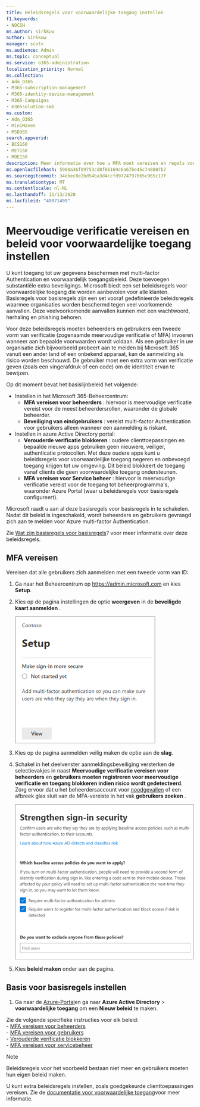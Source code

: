 ```yaml
---
title: Beleidsregels voor voorwaardelijke toegang instellen
f1.keywords:
- NOCSH
ms.author: sirkkuw
author: Sirkkuw
manager: scotv
ms.audience: Admin
ms.topic: conceptual
ms.service: o365-administration
localization_priority: Normal
ms.collection:
- Adm_O365
- M365-subscription-management
- M365-identity-device-management
- M365-Campaigns
- m365solution-smb
ms.custom:
- Adm_O365
- MiniMaven
- MSB365
search.appverid:
- BCS160
- MET150
- MOE150
description: Meer informatie over hoe u MFA moet vereisen en regels voor voorwaardelijke toegang voor Microsoft 365 voor bedrijven kunt instellen.
ms.openlocfilehash: 5908a36f09753cd8f66169c6a67be45c748807b7
ms.sourcegitcommit: 34ebec8e2bd54ba3d4ccfd9724797665c965c17f
ms.translationtype: MT
ms.contentlocale: nl-NL
ms.lasthandoff: 11/13/2020
ms.locfileid: "49071499"
---
```

# <a name="require-multi-factor-authentication-and-set-up-conditional-access-policies"></a>Meervoudige verificatie vereisen en beleid voor voorwaardelijke toegang instellen

U kunt toegang tot uw gegevens beschermen met multi-factor Authentication en voorwaardelijk toegangsbeleid. Deze toevoegen substantiële extra beveiligings. Microsoft biedt een set beleidsregels voor voorwaardelijke toegang die worden aanbevolen voor alle klanten. Basisregels voor basisregels zijn een set vooraf gedefinieerde beleidsregels waarmee organisaties worden beschermd tegen veel voorkomende aanvallen. Deze veelvoorkomende aanvallen kunnen met een wachtwoord, herhaling en phishing behoren.

Voor deze beleidsregels moeten beheerders en gebruikers een tweede vorm van verificatie (zogenaamde meervoudige verificatie of MFA) invoeren wanneer aan bepaalde voorwaarden wordt voldaan. Als een gebruiker in uw organisatie zich bijvoorbeeld probeert aan te melden bij Microsoft 365 vanuit een ander land of een onbekend apparaat, kan de aanmelding als risico worden beschouwd. De gebruiker moet een extra vorm van verificatie geven (zoals een vingerafdruk of een code) om de identiteit ervan te bewijzen. 

Op dit moment bevat het basislijnbeleid het volgende:
- Instellen in het Microsoft 365-Beheercentrum:
    - **MFA vereisen voor beheerders** : hiervoor is meervoudige verificatie vereist voor de meest beheerdersrollen, waaronder de globale beheerder.
    - **Beveiliging van eindgebruikers** : vereist multi-factor Authentication voor gebruikers alleen wanneer een aanmelding is riskant. 
- Instellen in azure Active Directory portal:
    - **Verouderde verificatie blokkeren** : oudere clienttoepassingen en bepaalde nieuwe apps gebruiken geen nieuwere, veiliger, authenticatie protocollen. Met deze oudere apps kunt u beleidsregels voor voorwaardelijke toegang negeren en onbevoegd toegang krijgen tot uw omgeving. Dit beleid blokkeert de toegang vanaf clients die geen voorwaardelijke toegang ondersteunen. 
    - **MFA vereisen voor Service beheer** : hiervoor is meervoudige verificatie vereist voor de toegang tot beheerprogramma's, waaronder Azure Portal (waar u beleidsregels voor basisregels configureert). 

Microsoft raadt u aan al deze basisregels voor basisregels in te schakelen. Nadat dit beleid is ingeschakeld, wordt beheerders en gebruikers gevraagd zich aan te melden voor Azure multi-factor Authentication.

Zie [Wat zijn basisregels voor basisregels](https://docs.microsoft.com/azure/active-directory/conditional-access/concept-baseline-protection)? voor meer informatie over deze beleidsregels.


## <a name="require-mfa"></a>MFA vereisen

Vereisen dat alle gebruikers zich aanmelden met een tweede vorm van ID:

1. Ga naar het Beheercentrum op <a href="https://go.microsoft.com/fwlink/p/?linkid=837890" target="_blank">https://admin.microsoft.com</a> en kies **Setup**.

2. Kies op de pagina instellingen de optie **weergeven** in de **beveiligde kaart aanmelden** .


    ![Meld u veilig een beveiligde kaart.](../media/setupmfa.png)
3. Kies op de pagina aanmelden veilig maken de optie aan de **slag**.
 
4. Schakel in het deelvenster aanmeldingsbeveiliging versterken de selectievakjes in naast **Meervoudige verificatie vereisen voor beheerders** en **gebruikers moeten registreren voor meervoudige verificatie en toegang blokkeren indien risico wordt gedetecteerd**.
    Zorg ervoor dat u het beheerdersaccount voor [noodgevallen](m365-campaigns-protect-admin-accounts.md#create-an-emergency-admin-account) of een afbreek glas sluit van de MFA-vereiste in het vak **gebruikers zoeken** .
    
    ![De pagina met ingebouwde beveiligingspagina's versterken.](../media/requiremfa.png)

5. Kies **beleid maken** onder aan de pagina.

## <a name="set-up-baseline-policies"></a>Basis voor basisregels instellen

1. Ga naar de [Azure-Portal](https://portal.azure.com)en ga naar **Azure Active Directory** \> **voorwaardelijke toegang** om een **Nieuw beleid** te maken.

Zie de volgende specifieke instructies voor elk beleid: <br>
    - [MFA vereisen voor beheerders](https://docs.microsoft.com/azure/active-directory/conditional-access/howto-baseline-protect-administrators) <br>
    - [MFA vereisen voor gebruikers](https://docs.microsoft.com/azure/active-directory/conditional-access/howto-baseline-protect-end-users) <br>
    - [Verouderde verificatie blokkeren](https://docs.microsoft.com/azure/active-directory/conditional-access/howto-baseline-protect-legacy-auth) <br>
    - [MFA vereisen voor servicebeheer](https://docs.microsoft.com/azure/active-directory/conditional-access/howto-baseline-protect-azure)
    
> [!NOTE]
> Beleidsregels voor het voorbeeld bestaan niet meer en gebruikers moeten hun eigen beleid maken.


U kunt extra beleidsregels instellen, zoals goedgekeurde clienttoepassingen vereisen. Zie de [documentatie voor voorwaardelijke toegang](https://docs.microsoft.com/azure/active-directory/conditional-access/)voor meer informatie.
